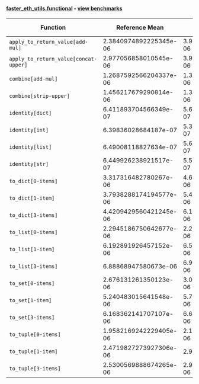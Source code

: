#### [faster_eth_utils.functional](https://github.com/BobTheBuidler/faster-eth-utils/blob/results/faster_eth_utils/functional.py) - [view benchmarks](https://github.com/BobTheBuidler/faster-eth-utils/blob/results/benchmarks/test_functional_benchmarks.py)

| Function | Reference Mean | Faster Mean | % Change | Speedup (%) | x Faster | Faster |
|----------|---------------|-------------|----------|-------------|----------|--------|
| `apply_to_return_value[add-mul]` | 2.3840974892225345e-06 | 3.984989843366236e-06 | -67.15% | -40.17% | 0.60x | ❌ |
| `apply_to_return_value[concat-upper]` | 2.977056858010545e-06 | 3.933390071748002e-06 | -32.12% | -24.31% | 0.76x | ❌ |
| `combine[add-mul]` | 1.2687592566204337e-06 | 1.3137835213495708e-06 | -3.55% | -3.43% | 0.97x | ❌ |
| `combine[strip-upper]` | 1.456217679290814e-06 | 1.3419661118665893e-06 | 7.85% | 8.51% | 1.09x | ✅ |
| `identity[dict]` | 6.411893704566349e-07 | 5.678215099238755e-07 | 11.44% | 12.92% | 1.13x | ✅ |
| `identity[int]` | 6.39836028684187e-07 | 5.386849828944835e-07 | 15.81% | 18.78% | 1.19x | ✅ |
| `identity[list]` | 6.49008118827634e-07 | 5.656361685114522e-07 | 12.85% | 14.74% | 1.15x | ✅ |
| `identity[str]` | 6.449926238921517e-07 | 5.519668595253948e-07 | 14.42% | 16.85% | 1.17x | ✅ |
| `to_dict[0-items]` | 3.317316482780267e-06 | 4.622221412121966e-06 | -39.34% | -28.23% | 0.72x | ❌ |
| `to_dict[1-item]` | 3.7938288174194577e-06 | 5.451439812768844e-06 | -43.69% | -30.41% | 0.70x | ❌ |
| `to_dict[3-items]` | 4.4209429560421245e-06 | 6.158568464392302e-06 | -39.30% | -28.21% | 0.72x | ❌ |
| `to_list[0-items]` | 2.2945186750642677e-06 | 2.238192435074074e-06 | 2.45% | 2.52% | 1.03x | ✅ |
| `to_list[1-item]` | 6.192891926457152e-06 | 6.5138897836960064e-06 | -5.18% | -4.93% | 0.95x | ❌ |
| `to_list[3-items]` | 6.88868947580673e-06 | 6.9611095062732305e-06 | -1.05% | -1.04% | 0.99x | ❌ |
| `to_set[0-items]` | 2.676131261350123e-06 | 3.092769182666948e-06 | -15.57% | -13.47% | 0.87x | ❌ |
| `to_set[1-item]` | 5.240483015641548e-06 | 5.734049641652771e-06 | -9.42% | -8.61% | 0.91x | ❌ |
| `to_set[3-items]` | 6.168362141707107e-06 | 6.672246956834128e-06 | -8.17% | -7.55% | 0.92x | ❌ |
| `to_tuple[0-items]` | 1.9582169242229405e-06 | 2.178667101861676e-06 | -11.26% | -10.12% | 0.90x | ❌ |
| `to_tuple[1-item]` | 2.4719827273927306e-06 | 2.93039060797725e-06 | -18.54% | -15.64% | 0.84x | ❌ |
| `to_tuple[3-items]` | 2.5300569888674265e-06 | 2.9476387905124188e-06 | -16.50% | -14.17% | 0.86x | ❌ |
